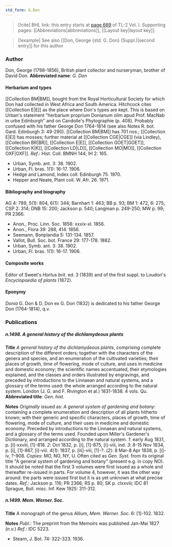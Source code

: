```yaml
---
std_form: G.Don
---
```


> [!cite] BHL link: this entry starts at [page 669](https://www.biodiversitylibrary.org/page/33120800) of TL-2 Vol. I.
> Supporting pages: [[Abbreviations|abbreviations]], [[Layout key|layout key]].

> [!example] See also [[Don, George {std. G. Don} (Suppl.)|second entry]] for this author

### Author

Don, George (1798-1856), British plant collector and nurseryman, brother of David Don. 
**Abbreviated name**: *G. Don*

#### Herbarium and types

[[Collection BM|BM]], bought from the Royal Horticultural Society for which Don had collected in West Africa and South America. Hitchcock cites [[Collection E|E]] as the place where Don's types are kept. This is based on Urban's statement "herbarium proprium Donianum olim apud Prof. MacNab in urbe Edinburgh" and on Candolle's Phytographie (p. 408). Probably confused with his father George Don 1764-1814 (see also Notes R. bot. Gard. Edinburgh 3: 49-290). [[Collection BM|BM]] has 701 nos.; [[Collection E|E]] has mosses; further material at [[Collection CGE|CGE]] (via Lindley), [[Collection BR|BR]], [[Collection E|E]], [[Collection GOET|GOET]], [[Collection K|K]], [[Collection LD|LD]], [[Collection MO|MO]], [[Collection OXF|OXF]].
*Ref*.: Hist. Coll. BMNH 144; IH 2: 165.
- Urban, Symb. ant. 3: 38. 1902.
- Urban, Fl. bras. 1(1): 16-17. 1906.
- Hedge and Lamond, Index coll. Edinburgh 75. 1970.
- Hepper and Neate, Plant coll. W. Afr. 26. 1971.

#### Bibliography and biography

AG 4: 789, 5(1): 804, 6(1): 344; Barnhart 1: 463; BB p. 93; BM 1: 472, 6: 275; CSP 2: 314; DNB 15: 200; Jackson p. 540; Langman p. 249-250; MW p. 99; PR 2366.
- Anon., Proc. Linn. Soc. 1856: xxxix-xl. 1856.
- Anon., Flora 39: 288, 414. 1856.
- Seemann, Bonplandia 5: 131-134. 1857.
- Vallot, Bull. Soc. bot. France 29: 177-178. 1882.
- Urban, Symb. ant. 3: 38. 1902.
- Urban, Fl. bras. 1(1): 16-17. 1906.

#### Composite works

Editor of Sweet's *Hortus brit*. ed. 3 (1839) and of the first suppl. to Loudon's *Encyclopaedia of plants* (1872).

#### Eponymy

*Donia* G. Don & D. Don ex G. Don (1832) is dedicated to his father George Don (1764-1814), q.v.

### Publications

##### n.1498. A general history of the dichlamydeous plants

**Title**
*A general history of the dichlamydeous plants*, comprising complete description of the different orders; together with the characters of the genera and species, and an enumeration of the cultivated varieties; their places of growth, time of flowering, mode of culture, and uses in medicine and domestic economy; the scientific names accentuated, their etymologies explained, and the classes and orders illustrated by engravings, and preceded by introductions to the Linnaean and natural systems, and a glossary of the terms used: the whole arranged according to the natural system. London (J. G. and F. Rivington et al.) 1831-1838. 4 vols. Qu.
**Abbreviated title**: *Gen. hist.*

**Notes**
*Originally* issued as: *A general system of gardening and botany*: containing a complete enumeration and description of all plants hitherto known; with their generic and specific characters, places of growth, time of flowering, mode of culture, and their uses in medicine and domestic economy. Preceded by introductions to the Linnaean and natural systems, and a glossary of the terms used. Founded upon Miller's Gardener's Dictionary, and arranged according to the natural system.
*1*: early Aug 1831, p. \[i\]-xxviii, \[1\]-818.
*2*: Oct 1832, p. \[i\], \[1\]-875, \[i\]-viii, ind.
*3*: 8-15 Nov 1834, p. \[i\], \[1\]-867, \[i\]-viii.
*4*(*1*): 1837, p. \[iii\]-viii, \[1\]-?.
(*2*): 8 Mar-8 Apr 1838, p. \[i\]-iv, ?-908.
*Copies*: MO, NO, NY, U.
Often cited as *Gen. Syst.* from its original title "A general system of gardening and botany"
(present e.g. in copy NO). It should be noted that the first 3 volumes were first issued as a whole and thereafter re-issued in parts. For volume 4, however, it was the other way around: the parts were issued first but it is as yet unknown at what precise dates.
*Ref*.: Jackson p. 116; PR 2366; RS p. 80; SK p. clxxviii; IDC 81 Sprague, Bull. misc. Inf. Kew 1925: 311-312.

##### n.1499. Mem. Werner. Soc.

**Title**
A monograph of the genus Allium, *Mem. Werner. Soc.* 6: \[1\]-102. 1832.

**Notes**
*Publ*.: The preprint from the Memoirs was published Jan-Mai 1827 (*n.v.*)
*Ref*.: IDC 5223.
- Stearn, J. Bot. 74: 322-323. 1936.

